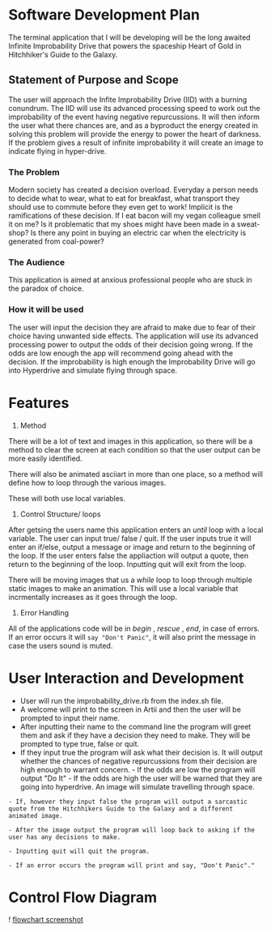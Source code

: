# Software Development Plan

The terminal application that I will be developing will be the long awaited Infinite Improbability Drive that powers the spaceship Heart of Gold in Hitchhiker's Guide to the Galaxy. 

## Statement of Purpose and Scope

The user will approach the Infite Improbability Drive (IID) with a burning conundrum. The IID will use its advanced processing speed to work out the improbability of the event having negative repurcussions. It will then inform the user what there chances are, and as a byproduct the energy created in solving this problem will provide the energy to power the heart of darkness. If the problem gives a result of infinite improbability it will create an image to indicate flying in hyper-drive.

### The Problem

Modern society has created a decision overload. Everyday a person needs to decide what to wear, what to eat for breakfast, what transport they should use to commute before they even get to work! Implicit is the ramifications of these decision. If I eat bacon will my vegan colleague smell it on me? Is it problematic that my shoes might have been made in a sweat-shop? Is there any point in buying an electric car when the electricity is generated from coal-power?

### The Audience

This application is aimed at anxious professional people who are stuck in the paradox of choice. 

### How it will be used

The user will input the decision they are afraid to make due to fear of their choice having unwanted side effects. The application will use its advanced processing power to output the odds of their decision going wrong. If the odds are low enough the app will recommend going ahead with the decision. If the improbability is high enough the Improbability Drive will go into Hyperdrive and simulate flying through space.

# Features

1. Method

There will be a lot of text and images in this application, so there will be a method to clear the screen at each condition so that the user output can be more easily identified. 

There will also be animated asciiart in more than one place, so a method will define how to loop through the various images.

These will both use local variables.

1. Control Structure/ loops

After getsing the users name this application enters an _until_ loop with a local variable. The user can input true/ false / quit. If the user inputs true it will enter an if/else, output a message or image and return to the beginning of the loop. If the user enters false the appliaction will output a quote, then return to the beginning of the loop. Inputting quit will exit from the loop.

There will be moving images that us a _while_ loop to loop through multiple static images to make an animation. This will use a local variable that incrmentally increases as it goes through the loop.


1. Error Handling

All of the applications code will be in _begin_ , _rescue_ , _end_, in case of errors. If an error occurs it will `say "Don't Panic"`, it will also print the message in case the users sound is muted.


# User Interaction and Development

 - User will run the improbability_drive.rb from the index.sh file.
 - A welcome will print to the screen in Artii and then the user will be prompted to input their name.
  - After inputting their name to the command line the program will greet them and ask if they have a decision they need to make. They will be prompted to type true, false or quit.
   - If they input true the program will ask what their decision is. It will output whether the chances of negative repurcussions from their decision are high enough to warrant concern.
    - If the odds are low the program will output "Do It"
    - If the odds are high the user will be warned that they are going into hyperdrive. An image will simulate travelling through space.

    - If, however they input false the program will output a sarcastic quote from the Hitchhikers Guide to the Galaxy and a different animated image.

    - After the image output the program will loop back to asking if the user has any decisions to make.

    - Inputting quit will quit the program.

    - If an error occurs the program will print and say, "Don't Panic"."


# Control Flow Diagram

! [flowchart screenshot](flow_chart_15_Nov.png)






